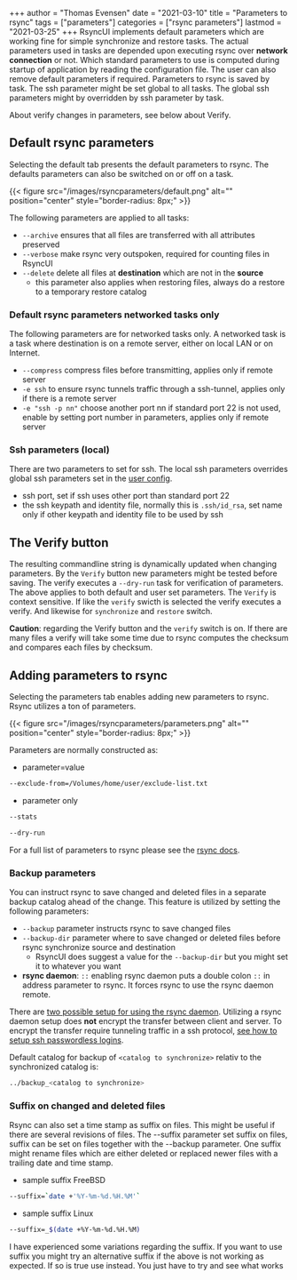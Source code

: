 +++
author = "Thomas Evensen"
date = "2021-03-10"
title =  "Parameters to rsync"
tags = ["parameters"]
categories = ["rsync parameters"]
lastmod = "2021-03-25"
+++
RsyncUI implements default parameters which are working fine for simple synchronize and restore tasks. The actual parameters used in tasks are depended upon executing rsync over **network connection** or not. Which standard parameters to use is computed during startup of application by reading the configuration file. The user can also remove default parameters if required. Parameters to rsync is saved by task.  The ssh parameter might be set global to all tasks. The global ssh parameters might by overridden by ssh parameter by task.

About verify changes in parameters, see below about Verify.

## Default rsync parameters

Selecting the default tab presents the default parameters to rsync. The defaults parameters can also be switched on or off on a task.

{{< figure src="/images/rsyncparameters/default.png" alt="" position="center" style="border-radius: 8px;" >}}

The following parameters are applied to all tasks:

- `--archive` ensures that all files are transferred with all attributes preserved
- `--verbose` make rsync very outspoken, required for counting files in RsyncUI
- `--delete` delete all files at **destination** which are not in the **source**
	- this parameter also applies when restoring files, always do a restore to a temporary restore catalog

### Default rsync parameters networked tasks only

The following parameters are for networked tasks only. A networked task is a task where destination is on a remote server, either on local LAN or on Internet.

- `--compress` compress files before transmitting, applies only if remote server
- `-e ssh` to ensure rsync tunnels traffic through a ssh-tunnel, applies only if there is a remote server
- `-e "ssh -p nn"` choose another port nn if standard port 22 is not used, enable by setting port number in parameters, applies only if remote server

### Ssh parameters (local)

There are two parameters to set for ssh. The local ssh parameters overrides global ssh parameters set in the [user config](/post/sshsettings/).

- ssh port, set if ssh uses other port than standard port 22
- the ssh keypath and identity file, normally this is `.ssh/id_rsa`, set name only if other keypath and identity file to be used by ssh

## The Verify button

The resulting commandline string is dynamically updated when changing parameters. By the `Verify` button new parameters might be tested before saving. The verify executes a `--dry-run` task for verification of parameters. The above applies to both default and user set parameters. The `Verify` is context sensitive. If like the `verify` swicth is selected the verify executes a verify. And likewise for `synchronize` and `restore` switch.

**Caution**: regarding the Verify button and the `verify` switch is on. If there are many files a verify will take some time due to rsync computes the checksum and compares each files by checksum.

## Adding parameters to rsync

Selecting the parameters tab enables adding new parameters to rsync.  Rsync utilizes a ton of parameters.

{{< figure src="/images/rsyncparameters/parameters.png" alt="" position="center" style="border-radius: 8px;" >}}

Parameters are normally constructed as:

- parameter=value
```bash
--exclude-from=/Volumes/home/user/exclude-list.txt
```
- parameter only
```bash
--stats
```
```bash
--dry-run
```
For a full list of parameters to rsync please see the [rsync docs](https://download.samba.org/pub/rsync/rsync.html).

### Backup parameters

You can instruct rsync to save changed and deleted files in a separate backup catalog ahead of the change. This feature is utilized by setting the following parameters:

- `--backup` parameter instructs rsync to save changed files
- `--backup-dir` parameter where to save changed or deleted files before rsync synchronize source and destination
	- RsyncUI does suggest a value for the `--backup-dir` but you might set it to whatever you want
- **rsync daemon**: `::` enabling rsync daemon puts a double colon `::` in address parameter to rsync. It forces rsync to use the rsync daemon remote.

There are [two possible setup for using the rsync daemon](/post/rsyncdaemon/). Utilizing a rsync daemon setup does **not** encrypt the transfer between client and server. To encrypt the transfer require tunneling traffic in a ssh protocol, [see how to setup ssh passwordless logins](/post/ssh/).

Default catalog for backup of `<catalog to synchronize>` relativ to the synchronized catalog is:
```bash
../backup_<catalog to synchronize>
```
### Suffix on changed and deleted files

Rsync can also set a time stamp as suffix on files. This might be useful if there are several revisions of files. The --suffix parameter set suffix on files, suffix can be set on files together with the --backup parameter. One suffix might rename files which are either deleted or replaced newer files with a trailing date and time stamp.

- sample suffix FreeBSD
```bash
--suffix=`date +'%Y-%m-%d.%H.%M'`
```
- sample suffix Linux
```bash
--suffix=_$(date +%Y-%m-%d.%H.%M)
```

I have experienced some variations regarding the suffix. If you want to use suffix you might try an alternative suffix if the above is not working as expected. If so is true use  instead. You just have to try and see what works
